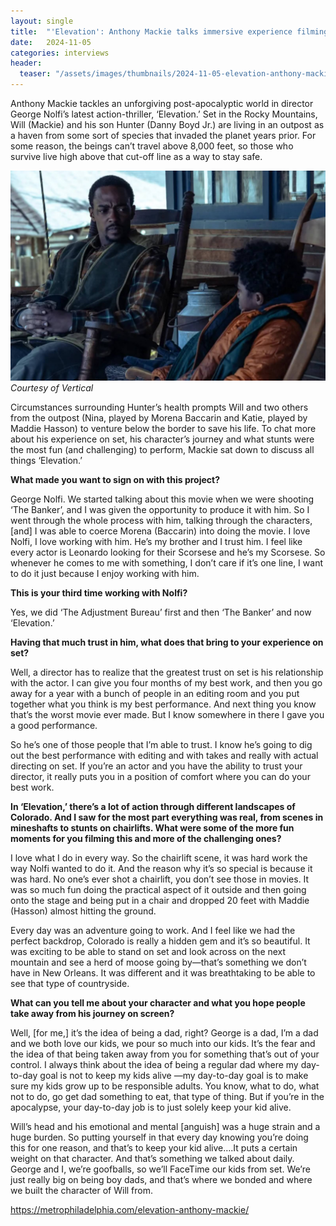 ```yaml
---
layout: single
title:  "'Elevation': Anthony Mackie talks immersive experience filming new action-thriller"
date:   2024-11-05
categories: interviews
header:
  teaser: "/assets/images/thumbnails/2024-11-05-elevation-anthony-mackie.jpg"
---
```


Anthony Mackie tackles an unforgiving post-apocalyptic world in director George Nolfi’s latest action-thriller, ‘Elevation.’ Set in the Rocky Mountains, Will (Mackie) and his son Hunter (Danny Boyd Jr.) are living in an outpost as a haven from some sort of species that invaded the planet years prior. For some reason, the beings can’t travel above 8,000 feet, so those who survive live high above that cut-off line as a way to stay safe.

![Anthony Mackie in Elevation](/assets/images/thumbnails/2024-11-05-elevation-anthony-mackie.jpg)
_Courtesy of Vertical_

Circumstances surrounding Hunter’s health prompts Will and two others from the outpost (Nina, played by Morena Baccarin and Katie, played by Maddie Hasson) to venture below the border to save his life. To chat more about his experience on set, his character’s journey and what stunts were the most fun (and challenging) to perform, Mackie sat down to discuss all things ‘Elevation.’

**What made you want to sign on with this project?**

George Nolfi. We started talking about this movie when we were shooting ‘The Banker’, and I was given the opportunity to produce it with him. So I went through the whole process with him, talking through the characters, [and] I was able to coerce Morena (Baccarin) into doing the movie. I love Nolfi, I love working with him. He’s my brother and I trust him. I feel like every actor is Leonardo looking for their Scorsese and he’s my Scorsese. So whenever he comes to me with something, I don’t care if it’s one line, I want to do it just because I enjoy working with him.

**This is your third time working with Nolfi?**

Yes, we did ‘The Adjustment Bureau’ first and then ‘The Banker’ and now ‘Elevation.’

**Having that much trust in him, what does that bring to your experience on set?**

Well, a director has to realize that the greatest trust on set is his relationship with the actor. I can give you four months of my best work, and then you go away for a year with a bunch of people in an editing room and you put together what you think is my best performance. And next thing you know that’s the worst movie ever made. But I know somewhere in there I gave you a good performance.

So he’s one of those people that I’m able to trust. I know he’s going to dig out the best performance with editing and with takes and really with actual directing on set. If you’re an actor and you have the ability to trust your director, it really puts you in a position of comfort where you can do your best work.

**In ‘Elevation,’ there’s a lot of action through different landscapes of Colorado. And I saw for the most part everything was real, from scenes in mineshafts to stunts on chairlifts. What were some of the more fun moments for you filming this and more of the challenging ones?**

I love what I do in every way. So the chairlift scene, it was hard work the way Nolfi wanted to do it. And the reason why it’s so special is because it was hard. No one’s ever shot a chairlift, you don’t see those in movies. It was so much fun doing the practical aspect of it outside and then going onto the stage and being put in a chair and dropped 20 feet with Maddie (Hasson) almost hitting the ground.

Every day was an adventure going to work. And I feel like we had the perfect backdrop, Colorado is really a hidden gem and it’s so beautiful. It was exciting to be able to stand on set and look across on the next mountain and see a herd of moose going by—that’s something we don’t have in New Orleans. It was different and it was breathtaking to be able to see that type of countryside.

**What can you tell me about your character and what you hope people take away from his journey on screen?**

Well, [for me,] it’s the idea of being a dad, right? George is a dad, I’m a dad and we both love our kids, we pour so much into our kids. It’s the fear and the idea of that being taken away from you for something that’s out of your control. I always think about the idea of being a regular dad where my day-to-day goal is not to keep my kids alive —my day-to-day goal is to make sure my kids grow up to be responsible adults. You know, what to do, what not to do, go get dad something to eat, that type of thing. But if you’re in the apocalypse, your day-to-day job is to just solely keep your kid alive.

Will’s head and his emotional and mental [anguish] was a huge strain and a huge burden. So putting yourself in that every day knowing you’re doing this for one reason, and that’s to keep your kid alive….It puts a certain weight on that character. And that’s something we talked about daily. George and I, we’re goofballs, so we’ll FaceTime our kids from set. We’re just really big on being boy dads, and that’s where we bonded and where we built the character of Will from.

https://metrophiladelphia.com/elevation-anthony-mackie/

